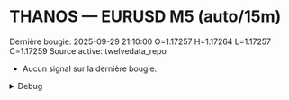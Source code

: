# THANOS — EURUSD M5 (auto/15m)
Dernière bougie: 2025-09-29 21:10:00  O=1.17257  H=1.17264  L=1.17257  C=1.17259
Source active: twelvedata_repo

- Aucun signal sur la dernière bougie.

<details><summary>Debug</summary>

- TD_API_KEY manquant.

</details>